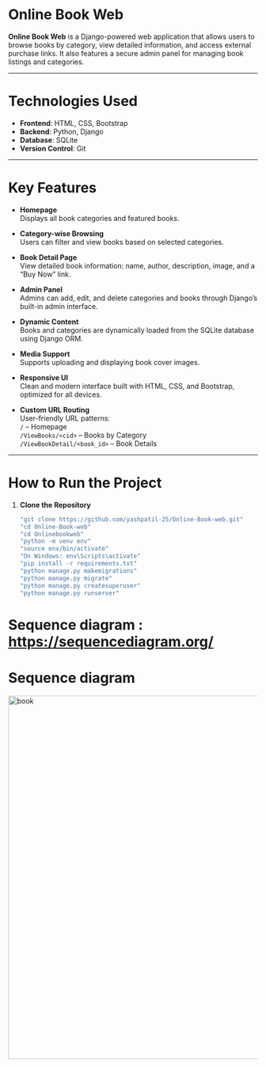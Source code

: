 # Online Book Web

**Online Book Web** is a Django-powered web application that allows users to browse books by category, view detailed information, and access external purchase links. It also features a secure admin panel for managing book listings and categories.

---

# Technologies Used

- **Frontend**: HTML, CSS, Bootstrap  
- **Backend**: Python, Django  
- **Database**: SQLite  
- **Version Control**: Git

---

# Key Features

- **Homepage**  
  Displays all book categories and featured books.

- **Category-wise Browsing**  
  Users can filter and view books based on selected categories.

- **Book Detail Page**  
  View detailed book information: name, author, description, image, and a “Buy Now” link.

- **Admin Panel**  
  Admins can add, edit, and delete categories and books through Django’s built-in admin interface.

- **Dynamic Content**  
  Books and categories are dynamically loaded from the SQLite database using Django ORM.

- **Media Support**  
  Supports uploading and displaying book cover images.

- **Responsive UI**  
  Clean and modern interface built with HTML, CSS, and Bootstrap, optimized for all devices.

- **Custom URL Routing**  
  User-friendly URL patterns:  
  `/` – Homepage  
  `/ViewBooks/<cid>` – Books by Category  
  `/ViewBookDetail/<book_id>` – Book Details

---

#  How to Run the Project

1. **Clone the Repository**
   ```bash
   "git clone https://github.com/yashpatil-25/Online-Book-web.git"
   "cd Online-Book-web"
   "cd Onlinebookweb"
   "python -m venv env"
   "source env/bin/activate"  
   "On Windows: env\Scripts\activate"
   "pip install -r requirements.txt"
   "python manage.py makemigrations"
   "python manage.py migrate"
   "python manage.py createsuperuser"
   "python manage.py runserver"

# Sequence diagram : https://sequencediagram.org/
# Sequence diagram
<img width="569" height="734" alt="book" src="https://github.com/user-attachments/assets/7957ae22-72ae-4204-8ebc-b5f9e7bcfa0c" />

